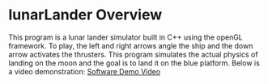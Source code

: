 # lunarLander Overview
This program is a lunar lander simulator built in C++ using the openGL framework. To play, the left and right arrows angle the ship and the down arrow activates the thrusters. This program simulates the actual physics of landing on the moon and the goal is to land it on the blue platform. Below is a video demonstration:
[Software Demo Video]([https://www.youtube.com/watch?v=DdtGH_uGBSw](https://www.youtube.com/watch?v=O_haZhKAy8s))
